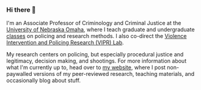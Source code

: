 ### Hi there 👋

I'm an Associate Professor of Criminology and Criminal Justice at the [University of Nebraska Omaha](https://www.unomaha.edu/college-of-public-affairs-and-community-service/criminology-and-criminal-justice/about-us/faculty-and-staff.php), where I teach graduate and undergraduate [classes](https://jnix.netlify.app/courses/) on policing and research methods. I also co-direct the [Violence Intervention and Policing Research (VIPR) Lab](https://viprlab.org). 

My research centers on policing, but especially procedural justice and legitimacy, decision making, and shootings. For more information about what I'm currently up to, head over to [my website](https://jnix.netlify.app), where I post non-paywalled versions of my peer-reviewed research, teaching materials, and occasionally blog about stuff.


<!--
**jnixy/jnixy** is a ✨ _special_ ✨ repository because its `README.md` (this file) appears on your GitHub profile.

Here are some ideas to get you started:

- 🔭 I’m currently working on ...
- 🌱 I’m currently learning ...
- 👯 I’m looking to collaborate on ...
- 🤔 I’m looking for help with ...
- 💬 Ask me about ...
- 📫 How to reach me: ...
- 😄 Pronouns: ...
- ⚡ Fun fact: ...
-->
